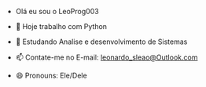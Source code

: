 - Olá eu sou o LeoProg003

- 🔭 Hoje trabalho com Python
- 🌱 Estudando Analise e desenvolvimento de Sistemas 
- 📫 Contate-me no E-mail: leonardo_sleao@Outlook.com
- 😄 Pronouns: Ele/Dele

